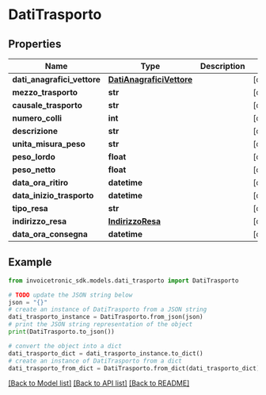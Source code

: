 # DatiTrasporto


## Properties

Name | Type | Description | Notes
------------ | ------------- | ------------- | -------------
**dati_anagrafici_vettore** | [**DatiAnagraficiVettore**](DatiAnagraficiVettore.md) |  | [optional] 
**mezzo_trasporto** | **str** |  | [optional] 
**causale_trasporto** | **str** |  | [optional] 
**numero_colli** | **int** |  | [optional] 
**descrizione** | **str** |  | [optional] 
**unita_misura_peso** | **str** |  | [optional] 
**peso_lordo** | **float** |  | [optional] 
**peso_netto** | **float** |  | [optional] 
**data_ora_ritiro** | **datetime** |  | [optional] 
**data_inizio_trasporto** | **datetime** |  | [optional] 
**tipo_resa** | **str** |  | [optional] 
**indirizzo_resa** | [**IndirizzoResa**](IndirizzoResa.md) |  | [optional] 
**data_ora_consegna** | **datetime** |  | [optional] 

## Example

```python
from invoicetronic_sdk.models.dati_trasporto import DatiTrasporto

# TODO update the JSON string below
json = "{}"
# create an instance of DatiTrasporto from a JSON string
dati_trasporto_instance = DatiTrasporto.from_json(json)
# print the JSON string representation of the object
print(DatiTrasporto.to_json())

# convert the object into a dict
dati_trasporto_dict = dati_trasporto_instance.to_dict()
# create an instance of DatiTrasporto from a dict
dati_trasporto_from_dict = DatiTrasporto.from_dict(dati_trasporto_dict)
```
[[Back to Model list]](../README.md#documentation-for-models) [[Back to API list]](../README.md#documentation-for-api-endpoints) [[Back to README]](../README.md)



